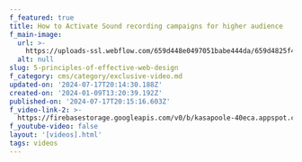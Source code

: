 ```yaml
---
f_featured: true
title: How to Activate Sound recording campaigns for higher audience
f_main-image:
  url: >-
    https://uploads-ssl.webflow.com/659d448e0497051babe444da/659d4825f4bc75d5e0c7efc3_image12.jpeg
  alt: null
slug: 5-principles-of-effective-web-design
f_category: cms/category/exclusive-video.md
updated-on: '2024-07-17T20:14:30.188Z'
created-on: '2024-01-09T13:20:39.192Z'
published-on: '2024-07-17T20:15:16.603Z'
f_video-link-2: >-
  https://firebasestorage.googleapis.com/v0/b/kasapoole-40eca.appspot.com/o/(2)%20Linkin%20Park%20-%20Numb%20for%20cello%20and%20piano%20(COVER)%20-%20YouTube.MKV?alt=media&token=e0636366-6653-4991-b088-46d5f21dc7c8
f_youtube-video: false
layout: '[videos].html'
tags: videos
---
```



